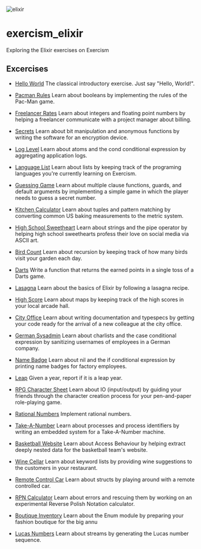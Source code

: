 ![elixir](https://dg8krxphbh767.cloudfront.net/tracks/elixir.svg)

# exercism_elixir
Exploring the Elixir exercises on Exercism

## Excercises

- [Hello World](/lib/hello_world.ex)
The classical introductory exercise. Just say "Hello, World!".

- [Pacman Rules](/lib/rules.ex)
Learn about booleans by implementing the rules of the Pac-Man game.

- [Freelancer Rates](/lib/freelancer_rates.ex)
Learn about integers and floating point numbers by helping a freelancer communicate with a project manager about billing.

- [Secrets](/lib/secrets.ex)
Learn about bit manipulation and anonymous functions by writing the software for an encryption device.

- [Log Level](/lib/log_level.ex)
Learn about atoms and the cond conditional expression by aggregating application logs.

- [Language List](/lib/language_list.ex)
Learn about lists by keeping track of the programing languages you're currently learning on Exercism.

- [Guessing Game](/lib/guessing_game.ex)
Learn about multiple clause functions, guards, and default arguments by implementing a simple game in which the player needs to guess a secret number.

- [Kitchen Calculator](/lib/kitchen_calculator.ex)
Learn about tuples and pattern matching by converting common US baking measurements to the metric system.

- [High School Sweetheart](/lib/high_school_sweetheart.ex)
Learn about strings and the pipe operator by helping high school sweethearts profess their love on social media via ASCII art.

- [Bird Count](/lib/bird_count.ex)
Learn about recursion by keeping track of how many birds visit your garden each day.

- [Darts](/lib/darts.ex)
Write a function that returns the earned points in a single toss of a Darts game.

- [Lasagna](/lib/lasagna.ex)
Learn about the basics of Elixir by following a lasagna recipe.

- [High Score](/lib/high_score.ex)
Learn about maps by keeping track of the high scores in your local arcade hall.

- [City Office](/lib/form.ex)
Learn about writing documentation and typespecs by getting your code ready for the arrival of a new colleague at the city office.

- [German Sysadmin](/lib/username.ex)
Learn about charlists and the case conditional expression by sanitizing usernames of employees in a German company.

- [Name Badge](/lib/name_badge.ex)
Learn about nil and the if conditional expression by printing name badges for factory employees.

- [Leap](/lib/year.ex)
Given a year, report if it is a leap year.

- [RPG Character Sheet](/lib/rpg_character_sheet.ex)
Learn about IO (input/output) by guiding your friends through the character creation process for your pen-and-paper role-playing game.

- [Rational Numbers](/lib/rational_numbers.ex)
Implement rational numbers.

- [Take-A-Number](/lib/take_a_number.ex)
Learn about processes and process identifiers by writing an embedded system for a Take-A-Number machine.

- [Basketball Website](/lib/basketball_website.ex)
Learn about Access Behaviour by helping extract deeply nested data for the basketball team's website.

- [Wine Cellar](/lib/wine_cellar.ex)
Learn about keyword lists by providing wine suggestions to the customers in your restaurant.

- [Remote Control Car](/lib/remote_control_car.ex)
Learn about structs by playing around with a remote controlled car.

- [RPN Calculator](/lib/rpn_calculator.ex)
Learn about errors and rescuing them by working on an experimental Reverse Polish Notation calculator.

- [Boutique Inventory](/lib/boutique_inventory.ex)
Learn about the Enum module by preparing your fashion boutique for the big annu

- [Lucas Numbers](/lib/lucas_numbers.ex)
Learn about streams by generating the Lucas number sequence.